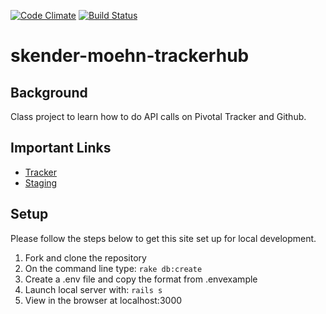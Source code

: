 [![Code Climate](https://codeclimate.com/github/vandosant/skender-moehn-trackerhub.png)](https://codeclimate.com/github/vandosant/skender-moehn-trackerhub)
[![Build Status](https://travis-ci.org/vandosant/skender-moehn-trackerhub.svg?branch=master)](https://travis-ci.org/vandosant/skender-moehn-trackerhub)

# skender-moehn-trackerhub

## Background

Class project to learn how to do API calls on Pivotal Tracker and Github.


## Important Links

* [Tracker](https://www.pivotaltracker.com/n/projects/1075540)
* [Staging](http://whispering-caverns-5184.herokuapp.com/)

## Setup

Please follow the steps below to get this site set up for local development.

1. Fork and clone the repository
1. On the command line type: `rake db:create`
1. Create a .env file and copy the format from .envexample
1. Launch local server with: `rails s`
1. View in the browser at localhost:3000
